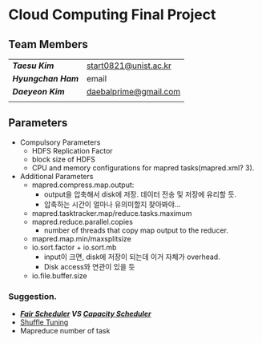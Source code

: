 # Cloud Computing Final Project

## Team Members

|  |  |
|--|--|
|***Taesu Kim***|start0821@unist.ac.kr|
|***Hyungchan Ham***|email|
|***Daeyeon Kim***|daebalprime@gmail.com|
| | |

## Parameters
- Compulsory Parameters
	- HDFS Replication Factor
	- block size of HDFS
	- CPU and memory configurations for mapred tasks(mapred.xml? 3).
- Additional Parameters 
	- mapred.compress.map.output:
		- output을 압축해서 disk에 저장. 데이터 전송 및 저장에 유리할 듯.
		- 압축하는 시간이 얼마나 유의미할지 찾아봐야... 
	- mapred.tasktracker.map/reduce.tasks.maximum
	- mapred.reduce.parallel.copies
		- number of threads that copy map output to the reducer.
	- mapred.map.min/maxsplitsize
	- io.sort.factor + io.sort.mb
		- input이 크면, disk에 저장이 되는데 이거 자체가 overhead.
		- Disk access와 연관이 있을 듯
	- io.file.buffer.size
### Suggestion.
- ***[Fair Scheduler](https://hadoop.apache.org/docs/current/hadoop-yarn/hadoop-yarn-site/FairScheduler.html) VS [Capacity Scheduler](https://hadoop.apache.org/docs/current/hadoop-yarn/hadoop-yarn-site/CapacityScheduler.html)***
- [Shuffle Tuning](https://m.blog.naver.com/PostView.nhn?blogId=pdc222&logNo=220732616451&proxyReferer=https:%2F%2Fwww.google.com%2F)
- Mapreduce number of task
